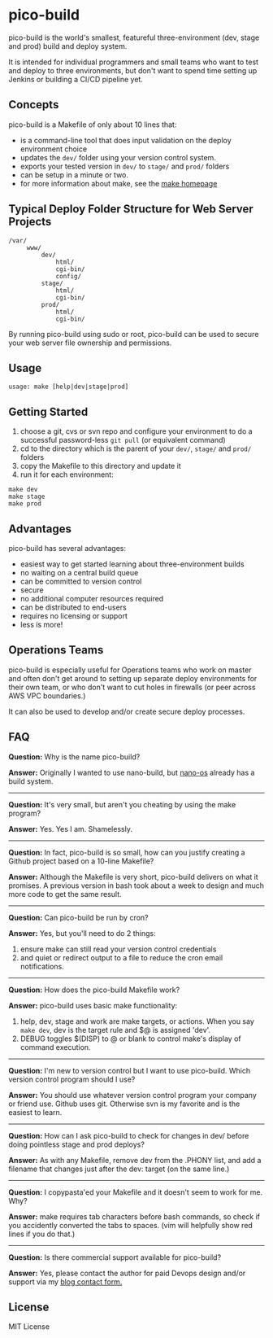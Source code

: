# pico-build
pico-build is the world's smallest, featureful three-environment (dev, stage and prod) build and deploy system.

It is intended for individual programmers and small teams who want to test and deploy to three environments, but don't want to spend time setting up Jenkins or building a CI/CD pipeline yet.

## Concepts

pico-build is a Makefile of only about 10 lines that:

- is a command-line tool that does input validation on the deploy environment choice
- updates the `dev/` folder using your version control system.
- exports your tested version in `dev/` to `stage/` and `prod/` folders
- can be setup in a minute or two.
- for more information about make, see the [make homepage](https://www.gnu.org/software/make/)

## Typical Deploy Folder Structure for Web Server Projects

```
/var/
     www/
         dev/
             html/
             cgi-bin/
             config/
         stage/
             html/
             cgi-bin/
         prod/
             html/
             cgi-bin/
```

By running pico-build using sudo or root, pico-build can be used to secure your web server file ownership and permissions.

## Usage

```
usage: make [help|dev|stage|prod]
```

## Getting Started

1. choose a git, cvs or svn repo and configure your environment to do a successful password-less `git pull` (or equivalent command)
2. cd to the directory which is the parent of your `dev/`, `stage/` and `prod/` folders
3. copy the Makefile to this directory and update it
4. run it for each environment:
```
make dev
make stage
make prod
```

## Advantages

pico-build has several advantages:

- easiest way to get started learning about three-environment builds
- no waiting on a central build queue
- can be committed to version control
- secure
- no additional computer resources required
- can be distributed to end-users
- requires no licensing or support
- less is more!

## Operations Teams

pico-build is especially useful for Operations teams who work on master and often don't get around to setting up separate deploy environments for their own team, or who don't want to cut holes in firewalls (or peer across AWS VPC boundaries.)

It can also be used to develop and/or create secure deploy processes.

## FAQ

**Question:** Why is the name pico-build?

**Answer:** Originally I wanted to use nano-build, but [nano-os](https://github.com/nanosoft-net/nano-os) already has a build system.

---

**Question:** It's very small, but aren't you cheating by using the make program?

**Answer:** Yes. Yes I am. Shamelessly.

---

**Question:** In fact, pico-build is so small, how can you justify creating a Github project based on a 10-line Makefile?

**Answer:** Although the Makefile is very short, pico-build delivers on what it promises. A previous version in bash took about a week to design and much more code to get the same result.

---

**Question:** Can pico-build be run by cron?

**Answer:** Yes, but you'll need to do 2 things:
1. ensure make can still read your version control credentials
2. and quiet or redirect output to a file to reduce the cron email notifications.

---

**Question:** How does the pico-build Makefile work?

**Answer:** pico-build uses basic make functionality:
1. help, dev, stage and work are make targets, or actions. When you say `make dev`, dev is the target rule and $@ is assigned 'dev'.
2. DEBUG toggles $(DISP) to @ or blank to control make's display of command execution.

---

**Question:** I'm new to version control but I want to use pico-build. Which version control program should I use?

**Answer:** You should use whatever version control program your company or friend use. Github uses git. Otherwise svn is my favorite and is the easiest to learn.

---

**Question:** How can I ask pico-build to check for changes in dev/ before doing pointless stage and prod deploys?

**Answer:** As with any Makefile, remove dev from the .PHONY list, and add a filename that changes just after the dev: target (on the same line.)

---

**Question:** I copypasta'ed your Makefile and it doesn't seem to work for me. Why?

**Answer:** make requires tab characters before bash commands, so check if you accidently converted the tabs to spaces. (vim will helpfully show red lines if you do that.)

---

**Question:** Is there commercial support available for pico-build?

**Answer:** Yes, please contact the author for paid Devops design and/or support via my [blog contact form.](http://www.jebriggs.com/contact.html)

## License

MIT License

